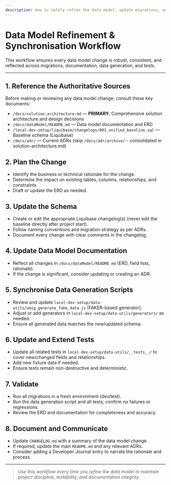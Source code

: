 ```yaml
---
description: How to safely refine the data model, update migrations, and keep data generation and tests in sync
---
```


# Data Model Refinement & Synchronisation Workflow

This workflow ensures every data model change is robust, consistent, and reflected across migrations, documentation, data generation, and tests.

---

## 1. Reference the Authoritative Sources

Before making or reviewing any data model change, consult these key documents:

- `/docs/solution-architecture.md` — **PRIMARY**: Comprehensive solution architecture and design decisions
- `/docs/dataModel/README.md` — Data model documentation and ERD
- `/local-dev-setup/liquibase/changelogs/001_unified_baseline.sql` — Baseline schema (Liquibase)
- `/docs/adr/` — Current ADRs (skip `/docs/adr/archive/` - consolidated in solution-architecture.md)

## 2. Plan the Change

- Identify the business or technical rationale for the change.
- Determine the impact on existing tables, columns, relationships, and constraints.
- Draft or update the ERD as needed.

## 3. Update the Schema

- Create or edit the appropriate Liquibase changelog(s) (never edit the baseline directly after project start).
- Follow naming conventions and migration strategy as per ADRs.
- Document every change with clear comments in the changelog.

## 4. Update Data Model Documentation

- Reflect all changes in `/docs/dataModel/README.md` (ERD, field lists, rationale).
- If the change is significant, consider updating or creating an ADR.

## 5. Synchronise Data Generation Scripts

- Review and update `local-dev-setup/data-utils/umig_generate_fake_data.js` (FAKER-based generator).
- Adjust or add generators in `local-dev-setup/data-utils/generators/` as needed.
- Ensure all generated data matches the new/updated schema.

## 6. Update and Extend Tests

- Update all related tests in `local-dev-setup/data-utils/__tests__/` to cover new/changed fields and relationships.
- Add new fixture data if needed.
- Ensure tests remain non-destructive and deterministic.

## 7. Validate

- Run all migrations in a fresh environment (dev/test).
- Run the data generation script and all tests; confirm no failures or regressions.
- Review the ERD and documentation for completeness and accuracy.

## 8. Document and Communicate

- Update `CHANGELOG.md` with a summary of the data model change.
- If required, update the main `README.md` and any relevant ADRs.
- Consider adding a Developer Journal entry to narrate the rationale and process.

---

> _Use this workflow every time you refine the data model to maintain project discipline, testability, and documentation integrity._
